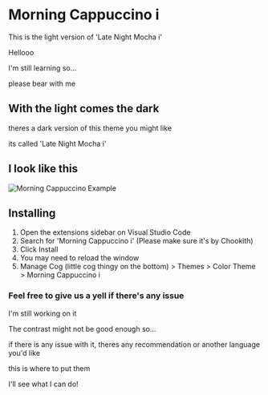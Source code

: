 # Morning Cappuccino i
This is the light version of 'Late Night Mocha i' 


Hellooo

I'm still learning so...

please bear with me 

## With the light comes the dark
theres a dark version of this theme you might like

its called 'Late Night Mocha i'

## I look like this 

![Morning Cappuccino Example]()

## Installing

1. Open the extensions sidebar on Visual Studio Code
1. Search for 'Morning Cappuccino i' (Please make sure it's by Chookith)
1. Click Install
1. You may need to reload the window
1. Manage Cog (little cog thingy on the bottom) > Themes > Color Theme > Morning Cappuccino i

### Feel free to give us a yell if there's any issue
I'm still working on it

The contrast might not be good enough so...

if there is any issue with it, theres any recommendation or another language you'd like 

this is where to put them

>

I'll see what I can do!